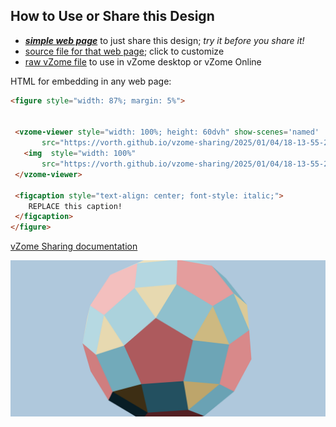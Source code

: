 
## How to Use or Share this Design

 - [***simple web page***](<https://vorth.github.io/vzome-sharing/2025/01/04/18-13-55-264Z-Golden-Rhombicosidodecahedron2-fixed/>) to just share this design; *try it before you share it!*
 - [source file for that web page](<https://github.com/vorth/vzome-sharing/edit/main/2025/01/04/18-13-55-264Z-Golden-Rhombicosidodecahedron2-fixed/index.md>); click to customize
 - [raw vZome file](<https://raw.githubusercontent.com/vorth/vzome-sharing/main/2025/01/04/18-13-55-264Z-Golden-Rhombicosidodecahedron2-fixed/Golden-Rhombicosidodecahedron2-fixed.vZome>) to use in vZome desktop or vZome Online
 
 HTML for embedding in any web page:
 ```html
<figure style="width: 87%; margin: 5%">
  
  
  <vzome-viewer style="width: 100%; height: 60dvh" show-scenes='named'
        src="https://vorth.github.io/vzome-sharing/2025/01/04/18-13-55-264Z-Golden-Rhombicosidodecahedron2-fixed/Golden-Rhombicosidodecahedron2-fixed.vZome" >
    <img  style="width: 100%"
        src="https://vorth.github.io/vzome-sharing/2025/01/04/18-13-55-264Z-Golden-Rhombicosidodecahedron2-fixed/Golden-Rhombicosidodecahedron2-fixed.png" >
  </vzome-viewer>

  <figcaption style="text-align: center; font-style: italic;">
     REPLACE this caption!
  </figcaption>
</figure>

 ```

[vZome Sharing documentation](https://vzome.github.io/vzome/sharing.html#how-it-works)

![Image](<Golden-Rhombicosidodecahedron2-fixed.png>)


